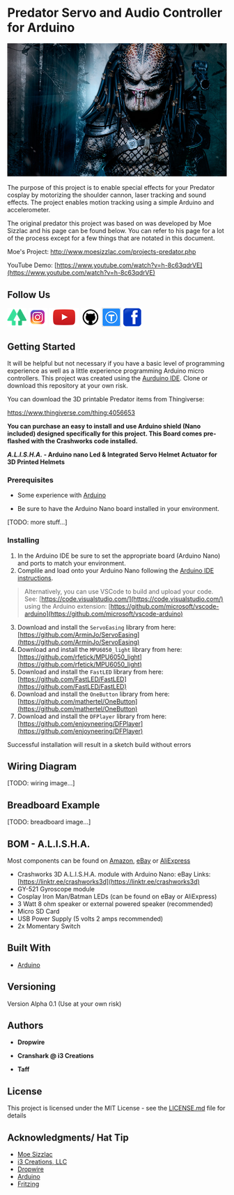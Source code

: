 # Predator Servo and Audio Controller for Arduino

![Predator](images/predator_01.jpeg)

The purpose of this project is to enable special effects for your Predator cosplay by motorizing the shoulder cannon, laser tracking and sound effects.  The project enables motion tracking using a simple Arduino and accelerometer.

The original predator this project was based on was developed by Moe Sizzlac and his page can
be found below. You can refer to his page for a lot of the process except for a few things that
are notated in this document.

Moe's Project: http://www.moesizzlac.com/projects-predator.php

YouTube Demo: [https://www.youtube.com/watch?v=h-8c63qdrVE](https://www.youtube.com/watch?v=h-8c63qdrVE)

## Follow Us

[![alt text][6.1]][6]  [![alt text][1.1]][1]  [![alt text][2.1]][2]  [![alt text][3.1]][3]   [![alt text][4.1]][4]    [![alt text][5.1]][5]

[1]: https://www.instagram.com/crash_works_3d/
[2]: https://www.youtube.com/channel/UCc6sTimx9tm5H4AzqxZHS1A
[3]: https://github.com/
[4]: https://www.thingiverse.com/crashworks3d/designs
[5]: https://www.facebook.com/groups/cosplayspecialeffectsprops
[6]: https://linktr.ee/crashworks3d
[1.1]: images/instagram.png (Instagram - Crash Works 3D)
[2.1]: images/youtube.png (YouTube - Dropwire)
[3.1]: images/github.png (Github - Crash Works)
[4.1]: images/Thingiverse.png (Thingiverse - Crash Works)
[5.1]: images/facebook.png (Facebook - Crash Works)
[6.1]: images/linktree.png (Link Tree)

## Getting Started

It will be helpful but not necessary if you have a basic level of programming experience as well as a little experience programming Arduino micro controllers.  This project was created using the [Aurduino IDE](https://www.arduino.cc/).  Clone or download this repository at your own risk.

You can download the 3D printable Predator items from Thingiverse:

https://www.thingiverse.com/thing:4056653

**You can purchase an easy to install and use Arduino shield (Nano included) designed specifically for this project. This Board comes pre-flashed with the Crashworks code installed.**

**_A.L.I.S.H.A._ - Arduino nano Led & Integrated Servo Helmet Actuator for 3D Printed Helmets**

### Prerequisites

* Some experience with [Arduino](https://www.arduino.cc/)

* Be sure to have the Arduino Nano board installed in your environment.

[TODO: more stuff...]

### Installing

1.  In the Arduino IDE be sure to set the appropriate board (Arduino Nano) and ports to match your environment.
2. Complile and load onto your Arduino Nano following the [Arduino IDE instructions](https://www.arduino.cc/en/Guide).

> Alternatively, you can use VSCode to build and upload your code.  
See: [https://code.visualstudio.com/](https://code.visualstudio.com/) using the Arduino extension: [https://github.com/microsoft/vscode-arduino](https://github.com/microsoft/vscode-arduino)

3. Download and install the `ServoEasing` library from here: [https://github.com/ArminJo/ServoEasing](https://github.com/ArminJo/ServoEasing)
4. Download and install the `MPU6050_light` library from here: [https://github.com/rfetick/MPU6050_light](https://github.com/rfetick/MPU6050_light)
5. Download and install the `FastLED` library from here: [https://github.com/FastLED/FastLED](https://github.com/FastLED/FastLED)
6. Download and install the `OneButton` library from here: [https://github.com/mathertel/OneButton](https://github.com/mathertel/OneButton)
7. Download and install the `DFPlayer` library from here: [https://github.com/enjoyneering/DFPlayer](https://github.com/enjoyneering/DFPlayer)

Successful installation will result in a sketch build without errors

## Wiring Diagram

[TODO: wiring image...]

## Breadboard Example
[TODO: breadboard image...]

## BOM - A.L.I.S.H.A.
Most components can be found on [Amazon](https://www.amazon.com), [eBay](https://www.ebay.com) or [AliExpress](https://www.aliexpress.com)
* Crashworks 3D A.L.I.S.H.A. module with Arduino Nano: eBay Links: [https://linktr.ee/crashworks3d](https://linktr.ee/crashworks3d)
* GY-521 Gyroscope module
* Cosplay Iron Man/Batman LEDs (can be found on eBay or AliExpress)
* 3 Watt 8 ohm speaker or external powered speaker (recommended)
* Micro SD Card
* USB Power Supply (5 volts 2 amps recommended)
* 2x Momentary Switch

## Built With

* [Arduino](https://www.arduino.cc/)

## Versioning

Version Alpha 0.1 (Use at your own risk) 

## Authors

* **Dropwire**

* **Cranshark @ i3 Creations**

* **Taff**

## License

This project is licensed under the MIT License - see the [LICENSE.md](LICENSE.md) file for details

## Acknowledgments/ Hat Tip
* [Moe Sizzlac](http://www.moesizzlac.com/projects-predator.php)
* [i3 Creations, LLC](https://github.com/i3creations)
* [Dropwire](https://github.com/Acollazo7)
* [Arduino](https://www.arduino.cc/)
* [Fritzing](https://fritzing.org/)
